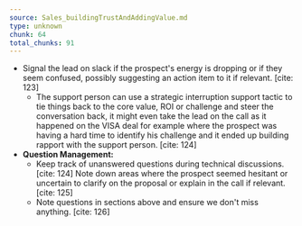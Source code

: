 ```yaml
---
source: Sales_buildingTrustAndAddingValue.md
type: unknown
chunk: 64
total_chunks: 91
---
```


* Signal the lead on slack if the prospect's energy is dropping or if they seem confused, possibly suggesting an action item to it if relevant. [cite: 123]
    * The support person can use a strategic interruption support tactic to tie things back to the core value, ROI or challenge and steer the conversation back, it might even take the lead on the call as it happened on the VISA deal for example where the prospect was having a hard time to identify his challenge and it ended up building rapport with the support person. [cite: 124]
* **Question Management:**
    * Keep track of unanswered questions during technical discussions. [cite: 124] Note down areas where the prospect seemed hesitant or uncertain to clarify on the proposal or explain in the call if relevant. [cite: 125]
    * Note questions in sections above and ensure we don't miss anything. [cite: 126]